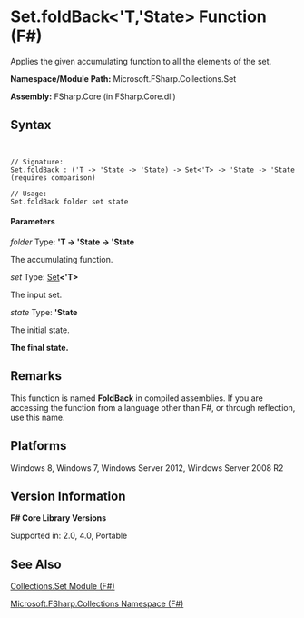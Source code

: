 # Set.foldBack<'T,'State> Function (F#)

Applies the given accumulating function to all the elements of the set.

**Namespace/Module Path:** Microsoft.FSharp.Collections.Set

**Assembly:** FSharp.Core (in FSharp.Core.dll)


## Syntax


```


// Signature:
Set.foldBack : ('T -> 'State -> 'State) -> Set<'T> -> 'State -> 'State (requires comparison)

// Usage:
Set.foldBack folder set state

```



#### Parameters
*folder*
Type: **'T -&gt; 'State -&gt; 'State**


The accumulating function.


*set*
Type: [Set](http://msdn.microsoft.com/en-us/library/50cebdce-0cd7-4c5c-8ebc-f3a9e90b38d8)**&lt;'T&gt;**


The input set.


*state*
Type: **'State**


The initial state.



**The final state.**
## Remarks
This function is named **FoldBack** in compiled assemblies. If you are accessing the function from a language other than F#, or through reflection, use this name.


## Platforms
Windows 8, Windows 7, Windows Server 2012, Windows Server 2008 R2


## Version Information
**F# Core Library Versions**

Supported in: 2.0, 4.0, Portable




## See Also
[Collections.Set Module &#40;F&#35;&#41;](Collections.Set+Module+%28FSharp%29.md)

[Microsoft.FSharp.Collections Namespace &#40;F&#35;&#41;](Microsoft.FSharp.Collections+Namespace+%28FSharp%29.md)

